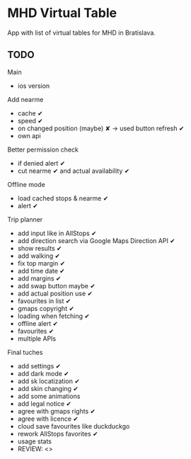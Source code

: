 # MHD Virtual Table

App with list of virtual tables for MHD in Bratislava.

## TODO

Main

- ios version

Add nearme

- cache ✔
- speed ✔
- on changed position (maybe) ✘ -> used button refresh ✔
- own api

Better permission check

- if denied alert ✔
- cut nearme ✔ and actual availability ✔

Offline mode

- load cached stops & nearme ✔
- alert ✔

Trip planner

- add input like in AllStops ✔
- add direction search via Google Maps Direction API ✔
- show results ✔
- add walking ✔
- fix top margin ✔
- add time date ✔
- add margins ✔
- add swap button maybe ✔
- add actual position use ✔
- favourites in list ✔
- gmaps copyright ✔
- loading when fetching ✔
- offline alert ✔
- favourites ✔
- multiple APIs

Final tuches

- add settings ✔
- add dark mode ✔
- add sk locatization ✔
- add skin changing ✔
- add some animations
- add legal notice ✔
- agree with gmaps rights ✔
- agree with licence ✔
- cloud save favourites like duckduckgo
- rework AllStops favorites ✔
- usage stats
- REVIEW: <>
